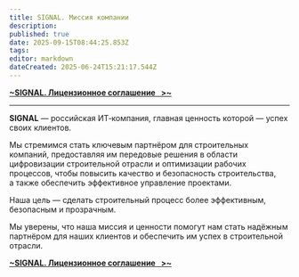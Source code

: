```yaml
---
title: SIGNAL. Миссия компании
description: 
published: true
date: 2025-09-15T08:44:25.853Z
tags: 
editor: markdown
dateCreated: 2025-06-24T15:21:17.544Z
---
```


[**~SIGNAL. Лицензионное соглашение   >~**](/general/license-agreement)

---

**SIGNAL** — российская ИТ‑компания, главная ценность которой — успех своих клиентов.

Мы стремимся стать ключевым партнёром для строительных компаний, предоставляя им передовые решения в области цифровизации строительной отрасли и оптимизации рабочих процессов, чтобы повысить качество и безопасность строительства, а также обеспечить эффективное управление проектами.

Наша цель — сделать строительный процесс более эффективным, безопасным и прозрачным.

Мы уверены, что наша миссия и ценности помогут нам стать надёжным партнёром для наших клиентов и обеспечить им успех в строительной отрасли.

[**~SIGNAL. Лицензионное соглашение   >~**](/general/license-agreement)